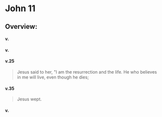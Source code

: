# John 11

## Overview:


#### v.
>

#### v.
>

#### v.25
>Jesus said to her, "I am the resurrection and the life. He who believes in me will live, even though he dies;

#### v.35
>Jesus wept.

#### v.
>


